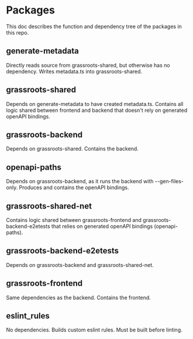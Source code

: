 # Packages

This doc describes the function and dependency tree of the packages in this repo.

## generate-metadata

Directly reads source from grassroots-shared, but otherwise has no dependency.
Writes metadata.ts into grassroots-shared.

## grassroots-shared

Depends on generate-metadata to have created metadata.ts.
Contains all logic shared between frontend and backend that doesn't rely on generated openAPI bindings.

## grassroots-backend

Depends on grassroots-shared.
Contains the backend.

## openapi-paths

Depends on grassroots-backend, as it runs the backend with --gen-files-only.
Produces and contains the openAPI bindings.

## grassroots-shared-net

Contains logic shared between grassroots-frontend and grassroots-backend-e2etests that relies on generated openAPI bindings (openapi-paths).

## grassroots-backend-e2etests

Depends on grassroots-backend and grassroots-shared-net.

## grassroots-frontend

Same dependencies as the backend.
Contains the frontend.

## eslint_rules

No dependencies. Builds custom eslint rules. Must be built before linting.
